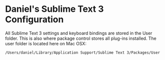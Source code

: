 # Daniel's Sublime Text 3 Configuration

All Sublime Text 3 settings and keyboard bindings are stored in the User folder. This is also where package control stores all plug-ins installed. The user folder is located here on Mac OSX:
```
/Users/daniel/Library/Application Support/Sublime Text 3/Packages/User
```